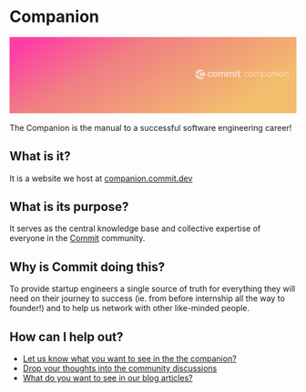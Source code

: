 # Companion

![Banner](https://github.com/commitdev/companion/blob/master/companion.png)

The Companion is the manual to a successful software engineering career!

## What is it?

It is a website we host at [companion.commit.dev](https://commit-companion.web.app/)

## What is its purpose?

It serves as the central knowledge base and collective expertise of everyone in the [Commit](https://commit.dev/) community.

## Why is Commit doing this?

To provide startup engineers a single source of truth for everything they will need on their journey to success (ie. from before internship all the way to founder!) and to help us network with other like-minded people.

## How can I help out?

- [Let us know what you want to see in the the companion?](https://github.com/commitdev/companion/discussions/1)
- [Drop your thoughts into the community discussions](https://github.com/commitdev/companion/discussions)
- [What do you want to see in our blog articles?](https://github.com/commitdev/companion/discussions/3)
